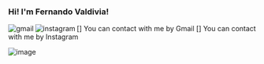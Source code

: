 ### Hi! I'm Fernando Valdivia!

<!--
**FernandoValdivia/FernandoValdivia** is a ✨ _special_ ✨ repository because its `README.md` (this file) appears on your GitHub profile.

Here are some ideas to get you started:

- 🔭 I’m currently working on ...
- 🌱 I’m currently learning ...
- 👯 I’m looking to collaborate on ...
- 🤔 I’m looking for help with ...
- 💬 Ask me about ...
- 📫 How to reach me: ...
- 😄 Pronouns: ...
- ⚡ Fun fact: ...
-->

[<img align="left" alt="gmail" src="https://img.shields.io/badge/Gmail-D14836?style=for-the-badge&logo=gmail&logoColor=white" />]
You can contact with me by Gmail
[<img align="left" alt="instagram" src="https://img.shields.io/badge/Instagram-E4405F?style=for-the-badge&logo=instagram&logoColor=white" />]
You can contact with me by Instagram

![image](https://user-images.githubusercontent.com/56139106/120082724-22fda480-c08a-11eb-8668-6236e4c85eb1.png)
